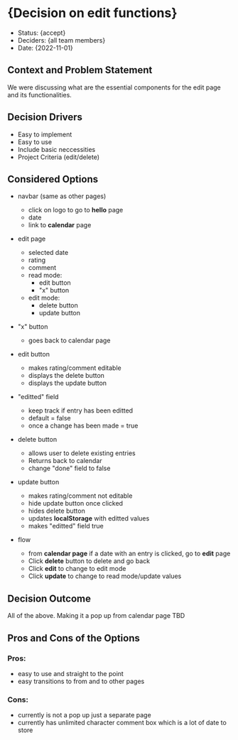 # {Decision on edit functions}

* Status: {accept}
* Deciders: {all team members} <!-- optional -->
* Date: {2022-11-01} <!-- optional -->

## Context and Problem Statement

We were discussing what are the essential components for the edit page and its functionalities.

## Decision Drivers <!-- optional -->

* Easy to implement
* Easy to use
* Include basic neccessities
* Project Criteria (edit/delete)

## Considered Options

* navbar (same as other pages)
  * click on logo to go to **hello** page
  * date
  * link to **calendar** page

* edit page
  * selected date
  * rating
  * comment
  * read mode:
    * edit button
    * "x" button
  * edit mode:
    * delete button
    * update button

* "x" button
  * goes back to calendar page
  
* edit button
  * makes rating/comment editable
  * displays the delete button
  * displays the update button


* "editted" field
  * keep track if entry has been editted
  * default = false
  * once a change has been made = true

* delete button
  * allows user to delete existing entries
  * Returns back to calendar
  * change "done" field to false
  
* update button
  * makes rating/comment not editable
  * hide update button once clicked
  * hides delete button
  * updates **localStorage** with editted values
  * makes "editted" field true

* flow
  * from **calendar page** if a date with an entry is clicked, go to **edit** page
  * Click **delete** button to delete and go back
  * Click **edit** to change to edit mode
  * Click **update** to change to read mode/update values
  
## Decision Outcome

All of the above.
Making it a pop up from calendar page TBD

## Pros and Cons of the Options <!-- optional -->

### Pros:
* easy to use and straight to the point
* easy transitions to from and to other pages


### Cons:
* currently is not a pop up just a separate page
* currently has unlimited character comment box
    which is a lot of date to store
